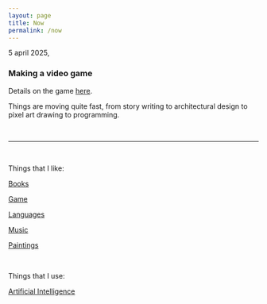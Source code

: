 ```yaml
---
layout: page
title: Now
permalink: /now
---
```


5 april 2025,

### Making a video game

Details on the game [here](/game).  

Things are moving quite fast, from story writing to architectural design to pixel art drawing to programming.

<br>
<hr>
<br>

Things that I like:

[Books](/books)

[Game](/game)

[Languages](/languages)

[Music](/music)

[Paintings](/paintings)

<br>

Things that I use:

[Artificial Intelligence](/ai)

<br>
<br>